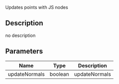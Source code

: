 Updates points with JS nodes



## Description
no description
## Parameters

<table>
<thead>
	<tr>
		<th>Name</th>
		<th>Type</th>
		<th>Description</th>
	</tr>
</thead>
<tr>
	<td>updateNormals</td>
	<td><div class='bg-emerald-800 px-2 py-px text-white rounded-sm'>boolean</div></td>
	<td>updateNormals</td>
</tr>
</table>